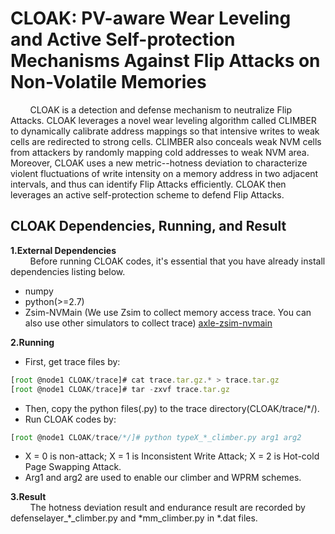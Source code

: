 # CLOAK: PV-aware Wear Leveling and Active Self-protection Mechanisms Against Flip Attacks on Non-Volatile Memories


&#160; &#160; &#160; &#160; CLOAK is a detection and defense mechanism to neutralize Flip Attacks. CLOAK leverages a novel wear leveling algorithm called CLIMBER to dynamically calibrate address mappings so that intensive writes to weak cells are redirected to strong cells.  CLIMBER also conceals weak NVM cells from attackers by randomly mapping cold addresses to weak NVM area. Moreover, CLOAK uses a new metric--hotness deviation to characterize violent fluctuations of write intensity on a memory address in two adjacent intervals, and thus can identify Flip Attacks efficiently. CLOAK then leverages an active self-protection scheme to defend Flip Attacks.

CLOAK Dependencies, Running, and Result
------------
**1.External Dependencies**  
&#160; &#160; &#160; &#160; Before running CLOAK codes, it's essential that you have already install dependencies listing below.
* numpy
* python(>=2.7)
* Zsim-NVMain (We use Zsim to collect memory access trace. You can also use other simulators to collect trace) [axle-zsim-nvmain](https://github.com/AXLEproject/axle-zsim-nvmain)

**2.Running**

* First, get trace files by:
```javascript
[root @node1 CLOAK/trace]# cat trace.tar.gz.* > trace.tar.gz
[root @node1 CLOAK/trace]# tar -zxvf trace.tar.gz
```
* Then, copy the python files(.py) to the trace directory(CLOAK/trace/\*/).
* Run CLOAK codes by:
```javascript
[root @node1 CLOAK/trace/*/]# python typeX_*_climber.py arg1 arg2
```
* X = 0 is non-attack; X = 1 is Inconsistent Write Attack; X = 2 is Hot-cold Page Swapping Attack.
* Arg1 and arg2 are used to enable our climber and WPRM schemes.

**3.Result**  
&#160; &#160; &#160; &#160; The hotness deviation result and endurance result are recorded by defenselayer_*_climber.py and \*mm_climber.py in \*.dat files.


